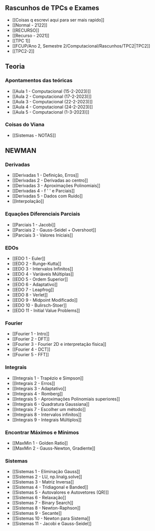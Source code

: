 ## Rascunhos de TPCs e Exames
- [[Coisas q escrevi aqui para ser mais rapido]]
- [[Normal - 2122]]
- [[RECURSO]]
- [[Recurso - 2021]]
- [[TPC 1]]
- [[FCUP/Ano 2, Semestre 2/Computacional/Rascunhos/TPC2|TPC2]]
- [[TPC2-2]]

## Teoria
### Apontamentos das teóricas
- [[Aula 1 - Computacional (15-2-2023)]]
- [[Aula 2 - Computacional (17-2-2023)]]
- [[Aula 3 - Computacional (22-2-2023)]]
- [[Aula 4 - Computacional (24-2-2023)]]
- [[Aula 5 - Computacional (1-3-2023)]]

### Coisas do Viana
- [[Sistemas - NOTAS]]

## NEWMAN 
### Derivadas
- [[Derivadas 1 - Definição, Erros]]
- [[Derivadas 2 - Derivadas ao centro]]
- [[Derivadas 3 - Aproximações Polinomiais]]
- [[Derivadas 4 - f ' ' e Parciais]]
- [[Derivadas 5 - Dados com Ruído]]
- [[Interpolação]]

### Equações Diferenciais Parciais
- [[Parciais 1 - Jacobi]]
- [[Parciais 2 - Gauss-Seidel + Overshoot]]
- [[Parciais 3 - Valores Iniciais]]

### EDOs
- [[EDO 1 - Euler]]
- [[EDO 2 - Runge-Kutta]]
- [[EDO 3 - Intervalos Infinitos]]
- [[EDO 4 - Variáveis Múltiplas]]
- [[EDO 5 - Ordem Superior]]
- [[EDO 6 - Adaptativo]]
- [[EDO 7 - Leapfrog]]
- [[EDO 8 - Verlet]]
- [[EDO 9 - Midpoint Modificado]]
- [[EDO 10 - Bulirsch-Stoer]]
- [[EDO 11 - Initial Value Problems]]

### Fourier
- [[Fourier 1 - Intro]]
- [[Fourier 2 - DFT]]
- [[Fourier 3 - Fourier 2D e interpretação física]]
- [[Fourier 4 - DCT]]
- [[Fourier 5 - FFT]]

### Integrais
- [[Integrais 1 - Trapézio e Simpson]]
- [[Integrais 2 - Erros]]
- [[Integrais 3 - Adaptativo]]
- [[Integrais 4 - Romberg]]
- [[Integrais 5 - Aproximações Polinomiais superiores]]
- [[Integrais 6 - Quadratura Gaussiana]]
- [[Integrais 7 - Escolher um método]]
- [[Integrais 8 - Intervalos infinitos]]
- [[Integrais 9 - Integrais Múltiplos]]

### Encontrar Máximos e Mínimos
- [[MaxMin 1 - Golden Ratio]]
- [[MaxMin 2 - Gauss-Newton, Gradiente]]

### Sistemas
- [[Sistemas 1 - Eliminação Gauss]]
- [[Sistemas 2 - LU, np.linalg.solve]]
- [[Sistemas 3 - Matriz Inversa]]
- [[Sistemas 4 - Tridiagonal e Banded]]
- [[Sistemas 5 - Autovalores e Autovetores (QR)]]
- [[Sistemas 6 - Relaxação]]
- [[Sistemas 7 - Binary Search]]
- [[Sistemas 8 - Newton-Raphson]]
- [[Sistemas 9 - Secante]]
- [[Sistemas 10 - Newton para Sistema]]
- [[Sistemas 11 - Jacobi e Gauss-Seidel]]
